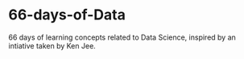 # 66-days-of-Data
66 days of learning concepts related to Data Science, inspired by an intiative taken by Ken Jee. 
